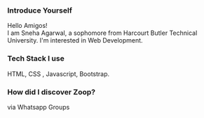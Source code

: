 ### Introduce Yourself
Hello Amigos! <br>
I am Sneha Agarwal, a sophomore from Harcourt Butler Technical University. I'm interested in Web Development.
### Tech Stack I use
HTML, CSS , Javascript, Bootstrap.
### How did I discover Zoop?
via Whatsapp Groups
